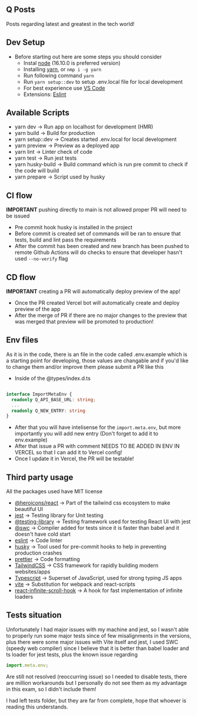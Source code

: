 ## Q Posts

Posts regarding latest and greatest in the tech world!

## Dev Setup

- Before starting out here are some steps you should consider
  - Instal [node](https://nodejs.org/en/) (16.10.0 is preferred version)
  - Installing [yarn](https://classic.yarnpkg.com/lang/en/docs/cli/install/), or `nmp i -g yarn`
  - Run following command `yarn`
  - Run `yarn setup::dev` to setup .env.local file for local development
  - For best experience use [VS Code](https://code.visualstudio.com/)
  - Extensions: [Eslint](https://marketplace.visualstudio.com/items?itemName=dbaeumer.vscode-eslint)

## Available Scripts

- yarn dev -> Run app on localhost for development (HMR)
- yarn build -> Build for production
- yarn setup::dev -> Creates started .env.local for local development
- yarn preview -> Preview as a deployed app
- yarn lint -> Linter check of code
- yarn test -> Run jest tests
- yarn husky-build -> Build command which is run pre commit to check if the code will build
- yarn prepare -> Script used by husky

## CI flow

**IMPORTANT** pushing directly to main is not allowed proper PR will need to be issued

- Pre commit hook husky is installed in the project
- Before commit is created set of commands will be ran to ensure that tests, build and lint pass the requirements
- After the commit has been created and new branch has been pushed to remote Github Actions will do checks to ensure that developer hasn't used `--no-verify` flag

## CD flow

**IMPORTANT** creating a PR will automatically deploy preview of the app!

- Once the PR created Vercel bot will automatically create and deploy preview of the app
- After the merge of PR if there are no major changes to the preview that was merged that preview will be promoted to production!

## Env files
As it is in the code, there is an file in the code called .env.example which is a starting point for developing, those values are changable and if you'd like to change them and/or improve them please submit a PR like this 

- Inside of the @types/index.d.ts
```ts

interface ImportMetaEnv {
  readonly Q_API_BASE_URL: string;
  ...
  readonly Q_NEW_ENTRY: string
}

```
- After that you will have intelisense for the `import.meta.env`, but more importantly you will add new entry (Don't forget to add it to env.example)
- After that issue a PR with comment NEEDS TO BE ADDED IN ENV IN VERCEL so that I can add it to Vercel config!
- Once I update it in Vercel, the PR will be testable!

## Third party usage

All the packages used have MIT license

- [@heroicons/react](https://github.com/tailwindlabs/heroicons) -> Part of the tailwind css ecosystem to make beautiful UI
- [jest](https://jestjs.io/) -> Testing library for Unit testing
- [@testing-library](https://testing-library.com/) -> Testing framework used for testing React UI with jest
- [@swc](https://swc.rs/) -> Compiler added for tests since it is faster than babel and it doesn't have cold start
- [eslint](https://eslint.org/) -> Code linter
- [husky](https://typicode.github.io/husky/#/) -> Tool used for pre-commit hooks to help in preventing production crashes
- [prettier](https://prettier.io/) -> Code formatting
- [TailwindCSS](https://tailwindcss.com/) -> CSS framework for rapidly building modern websites/apps
- [Typescript](https://www.typescriptlang.org/) -> Superset of JavaScript, used for strong typing JS apps
- [vite](https://vitejs.dev/) -> Substitution for webpack and react-scripts
- [react-infinite-scroll-hook](https://www.npmjs.com/package/react-infinite-scroll-hook) -> A hook for fast implementation of infinite loaders

## Tests situation

Unfortunately I had major issues with my machine and jest, so I wasn't able to properly run some major tests since of few misalignments in the versions, plus there were
some major issues with Vite itself and jest, I used SWC (speedy web compiler) since I believe that it is better than babel loader and ts loader for jest tests, plus the known issue regarding

```js
import.meta.env;
```

Are still not resolved (reoccurring issue) so I needed to disable tests, there are million workarounds but I personally do not see them as my advantage in this exam, so I didn't include them!

I had left tests folder, but they are far from complete, hope that whoever is reading this understands.
